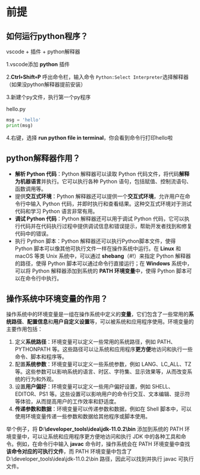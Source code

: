 # 前提

## **如何运行python程序？**

vscode + 插件 + python解释器

1.vscode添加 **python** 插件

2.**Ctrl`+`Shift`+`P** 呼出命令栏，输入命令 `Python:Select Interpreter`选择解释器（如果没python解释器提前安装）

3.新建个py文件，执行第一个py程序

hello.py

```python
msg = 'hello'
print(msg)
```

4.右键，选择 **run python file in terminal**，你会看到命令行打印hello啦

## python解释器作用？

- **解析 Python 代码**：Python 解释器可以读取 Python 代码文件，将代码**解释为机器语言**并执行。它可以执行各种 Python 语句，包括赋值、控制流语句、函数调用等。
- 提供**交互式环境**：Python 解释器还可以提供一个**交互式环境**，允许用户在命令行中输入 Python 代码，并即时执行和查看结果。这种交互式环境对于测试代码和学习 Python 语言非常有用。
- **调试 Python 代码**：Python 解释器还可以用于调试 Python 代码，它可以执行代码并在代码执行过程中提供调试信息和错误提示，帮助开发者找到和修复代码中的错误。
- 执行 Python 脚本：Python 解释器还可以执行Python脚本文件，使得 Python 脚本可以像其他可执行文件一样在操作系统中运行。在 **Linux** 和 macOS 等类 Unix 系统中，可以通过 **shebang**（#!）来指定 Python 解释器的路径，使得 Python 脚本可以通过命令行直接运行；在 **Windows** 系统中，可以将 Python 解释器添加到系统的 **PATH 环境变量**中，使得 Python 脚本可以在命令行中执行。

## 操作系统中环境变量的作用？

操作系统中的环境变量是一组在操作系统中定义的**变量**，它们包含了一些常用的**系统路径**、**配置信息**和**用户自定义设置**等，可以被系统和应用程序使用。环境变量的主要作用包括：

1. 定义**系统路径**：环境变量可以定义一些常用的系统路径，例如 PATH、PYTHONPATH 等。这些路径可以让系统和应用程序**更方便**地访问和执行一些命令、脚本和程序等。
2. 配置**系统参数**：环境变量可以定义一些系统参数，例如 LANG、LC_ALL、TZ 等。这些参数可以影响系统的语言、时区、字符集、显示效果等，从而改变系统的行为和外观。
3. 设置**用户偏好**：环境变量可以定义一些用户偏好设置，例如 SHELL、EDITOR、PS1 等。这些设置可以影响用户的命令行交互、文本编辑、提示符等体验，从而提高用户的工作效率和舒适度。
4. **传递参数和数据**：环境变量可以传递参数和数据，例如在 Shell 脚本中，可以使用环境变量传递一些参数和数据给其他程序或脚本使用。

举个例子，将 **D:\developer_tools\idea\jdk-11.0.2\bin** 添加到系统的 PATH 环境变量中，可以让系统和应用程序更方便地访问和执行 JDK 中的各种工具和命令。例如，在命令行中输入 **javac** 命令时，操作系统会在 PATH 环境变量中查找**该命令对应的可执行文件**，而 PATH 环境变量中包含了 D:\developer_tools\idea\jdk-11.0.2\bin 路径，因此可以找到并执行 javac 可执行文件。